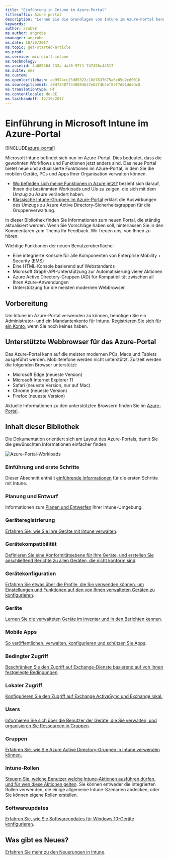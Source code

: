 ```yaml
---
title: "Einführung in Intune im Azure-Portal"
titlesuffix: Azure portal
description: "Lernen Sie die Grundlagen von Intune im Azure-Portal kennen, und erfahren Sie, wie es Ihnen beim Verwalten Ihrer Geräte helfen kann."
keywords: 
author: arob98
ms.author: angrobe
nmanager: angrobe
ms.date: 10/30/2017
ms.topic: get-started-article
ms.prod: 
ms.service: microsoft-intune
ms.technology: 
ms.assetid: 4a085264-232a-4af0-97f1-747496c44517
ms.suite: ems
ms.custom: 
ms.openlocfilehash: ae9924cc23d85322c18d7637675a6c65e2c6001b
ms.sourcegitcommit: a9d734877340894637e03f4b4ef83f7d01ddedc8
ms.translationtype: HT
ms.contentlocale: de-DE
ms.lasthandoff: 12/19/2017
---
```

# <a name="introduction-to-microsoft-intune-in-the-azure-portal"></a>Einführung in Microsoft Intune im Azure-Portal


[!INCLUDE[azure_portal](./includes/azure_portal.md)]

Microsoft Intune befindet sich nun im Azure-Portal. Dies bedeutet, dass die gewohnten Workflows und Funktionen jetzt anders sind.
Das neue Portal bietet neue und aktualisierte Funktionen im Azure-Portal, in dem Sie die mobilen Geräte, PCs und Apps Ihrer Organisation verwalten können.

* [Wo befinden sich meine Funktionen in Azure jetzt?](ui-changes.md) bezieht sich darauf, Ihnen die bestimmten Workloads und UIs zu zeigen, die sich mit dem Umzug zu Azure verändert haben.
* [Klassische Intune-Gruppen im Azure-Portal](groups-get-started.md) erklärt die Auswirkungen des Umzugs zu Azure Active Directory-Sicherheitsgruppen für die Gruppenverwaltung.




In dieser Bibliothek finden Sie Informationen zum neuen Portal, die ständig aktualisiert werden. Wenn Sie Vorschläge haben soll, hinterlassen Sie in den Kommentaren zum Thema Ihr Feedback. Wir freuen uns, von Ihnen zu hören.

Wichtige Funktionen der neuen Benutzeroberfläche:

- Eine integrierte Konsole für alle Komponenten von Enterprise Mobility + Security (EMS)
- Eine HTML-Konsole basierend auf Webstandards
- Microsoft Graph-API-Unterstützung zur Automatisierung vieler Aktionen
- Azure Active Directory-Gruppen (AD) für Kompatibilität zwischen all Ihren Azure-Anwendungen
- Unterstützung für die meisten modernen Webbrowser

## <a name="before-you-start"></a>Vorbereitung

Um Intune im Azure-Portal verwenden zu können, benötigen Sie ein Administrator- und ein Mandantenkonto für Intune. [Registrieren Sie sich für ein Konto](https://portal.office.com/Signup/Signup.aspx?OfferId=40BE278A-DFD1-470a-9EF7-9F2596EA7FF9&dl=INTUNE_A&ali=1#0%20), wenn Sie noch keines haben.

## <a name="supported-web-browsers-for-the-azure-portal"></a>Unterstützte Webbrowser für das Azure-Portal

Das Azure-Portal kann auf die meisten modernen PCs, Macs und Tablets ausgeführt werden. Mobiltelefone werden nicht unterstützt.
Zurzeit werden die folgenden Browser unterstützt:

- Microsoft Edge (neueste Version)
- Microsoft Internet Explorer 11
- Safari (neueste Version, nur auf Mac)
- Chrome (neueste Version)
- Firefox (neueste Version)

Aktuelle Informationen zu den unterstützten Browsern finden Sie im [Azure-Portal](https://docs.microsoft.com/azure/azure-preview-portal-supported-browsers-devices).

## <a name="whats-in-this-library"></a>Inhalt dieser Bibliothek

Die Dokumentation orientiert sich am Layout des Azure-Portals, damit Sie die gewünschten Informationen einfacher finden.

![Azure-Portal-Workloads](./media/azure-portal-workloads.png)

### <a name="introduction-and-get-started"></a>Einführung und erste Schritte
Dieser Abschnitt enthält [einführende Informationen](introduction-intune.md) für die ersten Schritte mit Intune.
### <a name="plan-and-design"></a>Planung und Entwurf
Informationen zum [Planen und Entwerfen](/intune-classic/plan-design/introduction) Ihrer Intune-Umgebung.
### <a name="device-enrollment"></a>Geräteregistrierung
[Erfahren Sie, wie Sie Ihre Geräte mit Intune verwalten](device-enrollment.md).
### <a name="device-compliance"></a>Gerätekompatibilität
[Definieren Sie eine Konformitätsebene für Ihre Geräte, und erstellen Sie anschließend Berichte zu allen Geräten, die nicht konform sind](device-compliance.md).
### <a name="device-configuration"></a>Gerätekonfiguration
[Erfahren Sie etwas über die Profile, die Sie verwenden können, um Einstellungen und Funktionen auf den von Ihnen verwalteten Geräten zu konfigurieren](device-profiles.md).
### <a name="devices"></a>Geräte
[Lernen Sie die verwalteten Geräte im Inventar und in den Berichten kennen](device-management.md).
### <a name="mobile-apps"></a>Mobile Apps
[So veröffentlichen, verwalten, konfigurieren und schützen Sie Apps](app-management.md).
### <a name="conditional-access"></a>Bedingter Zugriff
[Beschränken Sie den Zugriff auf Exchange-Dienste basierend auf von Ihnen festgelegte Bedingungen](conditional-access.md).
### <a name="on-premises-access"></a>Lokaler Zugriff
[Konfigurieren Sie den Zugriff auf Exchange ActiveSync und Exchange lokal.](/intune-classic/deploy-use/mobile-device-management-with-exchange-activesync-and-microsoft-intune)
### <a name="users"></a>Users
[Informieren Sie sich über die Benutzer der Geräte, die Sie verwalten, und organisieren Sie Ressourcen in Gruppen](users-add.md).
### <a name="groups"></a>Gruppen
[Erfahren Sie, wie Sie Azure Active Directory-Gruppen in Intune verwenden können.](groups-get-started.md)
### <a name="intune-roles"></a>Intune-Rollen
[Steuern Sie, welche Benutzer welche Intune-Aktionen ausführen dürfen, und für wen diese Aktionen gelten](role-based-access-control.md). Sie können entweder die integrierten Rollen verwenden, die einige allgemeine Intune-Szenarien abdecken, oder Sie können eigene Rollen erstellen.
### <a name="software-updates"></a>Softwareupdates
[Erfahren Sie, wie Sie Softwareupdates für Windows 10-Geräte konfigurieren](windows-update-for-business-configure.md).



## <a name="whats-new"></a>Was gibt es Neues?

[Erfahren Sie mehr zu den Neuerungen in Intune](whats-new.md).
